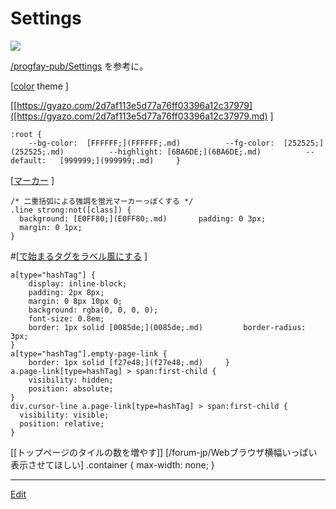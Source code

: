 # Settings



![](https://i.gyazo.com/641dfa2be02c3674241a26f4d64af4e8.jpg)

[/progfay-pub/Settings](/progfay-pub/Settings.md) を参考に。

[[color]([color.md) theme ]

[[https://gyazo.com/2d7af113e5d77a76ff03396a12c37979]([https://gyazo.com/2d7af113e5d77a76ff03396a12c37979.md) ]

    :root {
   		--bg-color:  [FFFFFF;](FFFFFF;.md)    		--fg-color:  [252525;](252525;.md)    		--highlight: [6BA6DE;](6BA6DE;.md)    		--default:   [999999;](999999;.md)     }

[[マーカー]([マーカー.md) ]

    /* 二重括弧による強調を蛍光マーカーっぽくする */
    .line strong:not([class]) { 
      background: [E0FF80;](E0FF80;.md)       padding: 0 3px;
      margin: 0 1px;
    }

#[[で始まるタグをラベル風にする](で始まるタグをラベル風にする.md)  ]

    a[type="hashTag"] {
   		display: inline-block;
      	padding: 2px 8px;
        margin: 0 8px 10px 0;
        background: rgba(0, 0, 0, 0);
        font-size: 0.8em;
        border: 1px solid [0085de;](0085de;.md)         border-radius: 3px;
    }
    a[type="hashTag"].empty-page-link {
    	border: 1px solid [f27e48;](f27e48;.md)     }
    a.page-link[type=hashTag] > span:first-child {
    	visibility: hidden;
      	position: absolute;
    }
    div.cursor-line a.page-link[type=hashTag] > span:first-child {
      visibility: visible;
      position: relative;
    }
   [[トップページのタイルの数を増やす]] [/forum-jp/Webブラウザ横幅いっぱい表示させてほしい]
    .container {
      max-width: none;
      }



----
[Edit](https://github.com/vitroid/vitroid.github.io/edit/master/MD/Settings.md)
